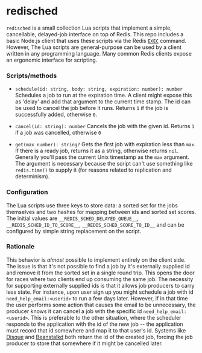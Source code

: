 # redisched

`redisched` is a small collection Lua scripts that implement a simple, cancellable, delayed-job interface on top of Redis. This repo includes a basic Node.js client that uses these scripts via the Redis [`EXEC`](http://redis.io/commands/exec) command. However, The Lua scripts are general-purpose can be used by a client written in any programming language. Many common Redis clients expose an ergonomic interface for scripting.

### Scripts/methods

- `schedule(id: string, body: string, expiration: number): number`
Schedules a job to run at the expiration time. A client might expose this as 'delay' and add that argument to the current time stamp. The id can be used to cancel the job before it runs. Returns `1` if the job is successfully added, otherwise `0`.

- `cancel(id: string): number`
Cancels the job with the given id. Returns `1` if a job was cancelled, otherwise `0`

- `get(max number): string?`
Gets the first job with expiration less than `max`. If there is a ready job, returns it as a string, otherwise returns `nil`. Generally you'll pass the current Unix timestamp as the `max` argument. The argument is necessary because the script can't use something like `redis.time()` to supply it (for reasons related to replication and determinism).

### Configuration
The Lua scripts use three keys to store data: a sorted set for the jobs themselves and two hashes for mapping between ids and sorted set scores. The initial values are `__REDIS_SCHED_DELAYED_QUEUE__`, `__REDIS_SCHED_ID_TO_SCORE__`, `__REDIS_SCHED_SCORE_TO_ID__` and can be configured by simple string replacement on the script.

### Rationale
This behavior is *almost* possible to implement entirely on the client side. The issue is that it's not possible to find a job by it's externally supplied id and remove it from the sorted set in a single round trip. This opens the door for races where two clients end up consuming the same job. The necessity for supporting externally supplied ids is that it allows job producers to carry less state. For instance, upon user sign up you might schedule a job with id `need_help_email:<userid>` to run a few days later. However, if in that time the user performs some action that causes the email to be unnecessary, the producer knows it can cancel a job with the specific id `need_help_email:<userid>`. This is preferable to the other situation, where the scheduler responds to the application with the id of the new job -- the application must record that id somewhere and map it to that user's id. Systems like [Disque](https://github.com/antirez/disque) and [Beanstalkd](https://github.com/kr/beanstalkd) both return the id of the created job, forcing the job producer to store that somewhere if it might be cancelled later.
